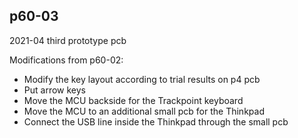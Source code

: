 ## p60-03
2021-04 third prototype pcb

Modifications from p60-02:
- Modify the key layout according to trial results on p4 pcb 
- Put arrow keys
- Move the MCU backside for the Trackpoint keyboard
- Move the MCU to an additional small pcb for the Thinkpad
- Connect the USB line inside the Thinkpad through the small pcb

